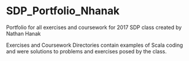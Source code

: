 # SDP_Portfolio_Nhanak
Portfolio for all exercises and coursework for 2017 SDP class created by Nathan Hanak

Exercises and Coursework Directories contain examples of Scala coding and were solutions to problems and exercises posed by the class. 
